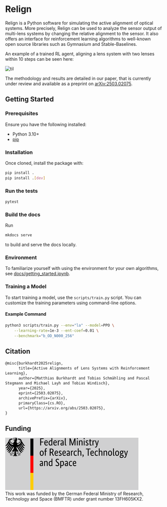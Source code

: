 # Relign

Relign is a Python software for simulating the active alignment of optical
systems. More precisely, Relign can be used to analyze the sensor output of
multi-lens systems by changing the relative alignment to the sensor. It also
offers an interface for reinforcement learning algorithms to well-known open
source libraries such as Gymnasium and Stable-Baselines.

An example of a trained RL agent, aligning a lens system with two lenses
within 10 steps can be seen here:


![til](./docs/imgs/alignment.gif)


The methodology and results are detailed in our paper, that is currently under review and 
available as a preprint on [arXiv:2503.02075](https://arxiv.org/abs/2503.02075).


## Getting Started

### Prerequisites

Ensure you have the following installed:
- Python 3.10+
- [pip](https://pip.pypa.io/en/stable/installation/)

### Installation

Once cloned, install the package with:

```bash
pip install .
pip install .[dev]
```

### Run the tests

```bash
pytest
```

### Build the docs

Run
```bash
mkdocs serve
```

to build and serve the docs locally.


### Environment

To familiarize yourself with using the environment for your own algorithms, see [docs/getting_started.ipynb](docs/getting_started.ipynb).

### Training a Model

To start training a model, use the `scripts/train.py` script. You can customize the training parameters using command-line options.

#### Example Command

```bash
python3 scripts/train.py --env="la" --model=PPO \
    --learning-rate=1e-3 --ent-coef=0.01 \
    --benchmark="b_OD_N000_256"
```

## Citation

```
@misc{burkhardt2025relign,
      title={Active Alignments of Lens Systems with Reinforcement Learning}, 
      author={Matthias Burkhardt and Tobias Schmähling and Pascal Stegmann and Michael Layh and Tobias Windisch},
      year={2025},
      eprint={2503.02075},
      archivePrefix={arXiv},
      primaryClass={cs.RO},
      url={https://arxiv.org/abs/2503.02075}, 
}
```

## Funding
![BMFTR](./docs/imgs/bmftr.svg)  
This work was funded by the German Federal Ministry of Research, Technology and Space (BMFTR) under grant number 13FH605KX2.
